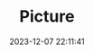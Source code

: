 ---
weight: 1
images:
- /images/edited/76.jpeg
title: Picture
date: 2023-12-07 22:11:41
tags: [luminarneo,work,ILCE-7M3,25.1]
---